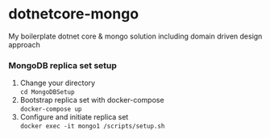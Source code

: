 # dotnetcore-mongo
My boilerplate dotnet core &amp; mongo solution including domain driven design approach

### MongoDB replica set setup
1. Change your directory  
`cd MongoDBSetup`  
2. Bootstrap replica set with docker-compose  
`docker-compose up`  
3. Configure and initiate replica set  
`docker exec -it mongo1 /scripts/setup.sh `
